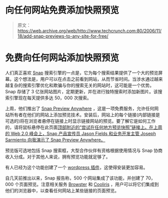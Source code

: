 # 向任何网站免费添加快照预览

> 原文：<https://web.archive.org/web/http://www.techcrunch.com:80/2006/11/18/add-snap-previews-to-any-site-for-free/>

# 免费向任何网站添加快照预览

 [](https://web.archive.org/web/20220818074101/http://www.snap.com/) 人们真正喜欢 [Snap](https://web.archive.org/web/20220818074101/http://www.snap.com/) 搜索引擎的一点是，它为每个搜索结果提供了一个大的预览屏幕。这个想法是，用户可以在点击之前看到网站，从而节省时间。当涉水通过越来越复杂的搜索引擎优化和欺骗与你的搜索无关的网站时，这可能是一个优势。Snap 存储了 3 亿张网站图片，定期更新，并在进行独特搜索时添加新图片。该搜索引擎现在每天提供多达 50，000 次搜索。

上周，他们推出了 [Snap Preview Anywhere](https://web.archive.org/web/20220818074101/http://www.snap.com/about/spa1.php) ，这是一项免费服务，允许任何网站所有者在他们的网站上添加预览技术。安装后，网站上的每个链接(内部链接是可选的)将在浏览者悬停在链接上时显示链接网站的预览。要了解它是如何工作的，请将鼠标悬停在此页面[顶部附近的“尝试在任何地方预览快照”链接上。在上周的 Web 2.0 峰会上，Snap 产品宣传员 Jason Fields 和业务开发主管 Joseph Sarmiento 向我演示了 Snap Preview Anywhere。](https://web.archive.org/web/20220818074101/http://www.snap.com/about/spa1.php)

预览版可选地包括 Snap 搜索框，大型合作伙伴有资格根据使用情况与 Snap 协商收入分成。对于其他人来说，拥有预览功能就足够了。

有人已经为这个功能创建了一个 [wordpress 插件](https://web.archive.org/web/20220818074101/http://weblogtoolscollection.com/news/topic.php?id=290)，这使得安装更加容易。

自几天前推出以来，Snap 报告称，500 个网站集成了该功能，并创建了 70，000 个页面预览。注意相关服务 [Browster](https://web.archive.org/web/20220818074101/http://www.beta.techcrunch.com/tag/browster) 和 [Cooliris](https://web.archive.org/web/20220818074101/http://www.beta.techcrunch.com/tag/cooliris) ，用户可以将它们集成到他们的浏览器中，以查看任何网站上某些链接的页面预览。